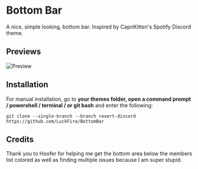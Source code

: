 # Bottom Bar
A nice, simple looking, bottom bar. Inspired by CapnKitten's Spotify Discord theme.

## Previews
![Preview](https://media.discordapp.net/attachments/738968109288914976/758053722558562478/unknown.png)

## Installation
For manual installation, go to  **your themes folder, open a command prompt / powershell / terminal / or git bash**  and enter the following:
```
git clone --single-branch --branch revert-discord https://github.com/LuckFire/BottomBar
```

## Credits 
Thank you to Hoofer for helping me get the bottom area below the members list colored as well as finding multiple issues because I am super stupid.
